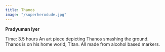 ```yaml
---
title: Thanos
image: "/superherodude.jpg"
---
```


**Pradyuman Iyer**


Time: 3.5 hours
An art piece depicting Thanos smashing the ground. Thanos is on his home world, Titan. All made from alcohol based markers.
